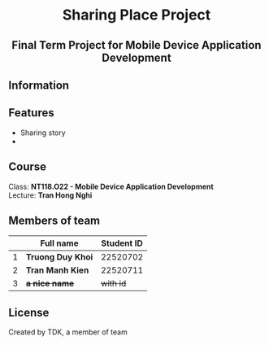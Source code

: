 <h1 align="center"> Sharing Place Project </h1>
<h2 align="center"> Final Term Project for Mobile Device Application Development </h2>

## Information  
  
## Features  
- Sharing story
- 
## Course
Class: **NT118.O22 - Mobile Device Application Development**  
Lecture: **Tran Hong Nghi**
## Members of team
| | Full name | Student ID |
| ----- | ----- | ----- |
| 1 | **Truong Duy Khoi** | 22520702 |
| 2 | **Tran Manh Kien**  | 22520711 |
| 3 | **~~a nice name~~** | ~~with id~~ |
## License
Created by TDK, a member of team
